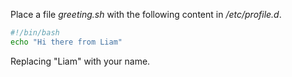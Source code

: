 Place a file *greeting.sh* with the following content in */etc/profile.d*.

~~~~ bash
#!/bin/bash
echo "Hi there from Liam"
~~~~

Replacing "Liam" with your name.